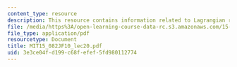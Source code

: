 ```yaml
---
content_type: resource
description: This resource contains information related to Lagrangian relaxation 2.
file: /media/https%3A/open-learning-course-data-rc.s3.amazonaws.com/15-082j-network-optimization-fall-2010/3e3ce04fd199c68fefef5fd980112774_MIT15_082JF10_lec20.pdf
file_type: application/pdf
resourcetype: Document
title: MIT15_082JF10_lec20.pdf
uid: 3e3ce04f-d199-c68f-efef-5fd980112774
---
```

